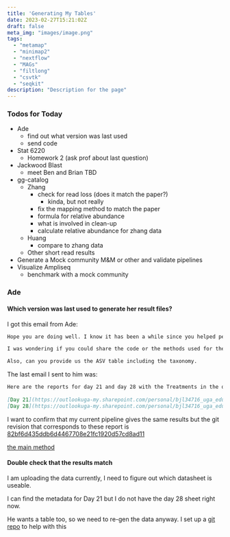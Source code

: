 ```yaml
---
title: 'Generating My Tables'
date: 2023-02-27T15:21:02Z
draft: false
meta_img: "images/image.png"
tags:
  - "metamap"
  - "minimap2"
  - "nextflow"
  - "MAGs"
  - "filtlong"
  - "csvtk"
  - "seqkit"
description: "Description for the page"
---
```


### Todos for Today

- Ade 
  - find out what version was last used 
  - send code 
- Stat 6220 
  - Homework 2 (ask prof about last question)
- Jackwood Blast
  - meet Ben and Brian TBD
- gg-catalog
  - Zhang
    - check for read loss (does it match the paper?)
      - kinda, but not really
    - fix the mapping method to match the paper 
    - formula for relative abundance
    - what is involved in clean-up
    - calculate relative abundance for zhang data
  - Huang
    - compare to zhang data
  - Other short read results
- Generate a Mock community M&M or other and validate pipelines
- Visualize Ampliseq
  - benchmark with a mock community

### Ade 

#### Which version was last used to generate her result files?

I got this email from Ade:

```md
Hope you are doing well. I know it has been a while since you helped performing the 16S analysis on our data.

I was wondering if you could share the code or the methods used for the analysis you performed. 

Also, can you provide us the ASV table including the taxonomy. 
```

The last email I sent to him was:

```md
Here are the reports for day 21 and day 28 with the Treatments in the order we discussed, I think it does look better. 
 
[Day 21](https://outlookuga-my.sharepoint.com/personal/bjl34716_uga_edu/_layouts/15/onedrive.aspx?id=%2Fpersonal%2Fbjl34716%5Fuga%5Fedu%2FDocuments%2FAggrey%2Fcycle%5F4%2Fday%5F21%5F50%5Fperc%5Fcorrect%5Forder%2Ehtml&parent=%2Fpersonal%2Fbjl34716%5Fuga%5Fedu%2FDocuments%2FAggrey%2Fcycle%5F4&ga=1)
[Day 28](https://outlookuga-my.sharepoint.com/personal/bjl34716_uga_edu/_layouts/15/onedrive.aspx?id=%2Fpersonal%2Fbjl34716%5Fuga%5Fedu%2FDocuments%2FAggrey%2Fcycle%5F4%2Fday%5F28%5F60%5Fperc%5Fioi%5Fordered%2Ehtml&parent=%2Fpersonal%2Fbjl34716%5Fuga%5Fedu%2FDocuments%2FAggrey%2Fcycle%5F4&ga=1)

```

I want to confirm that my current pipeline gives the same results but the git revision that corresponds to these report is [82bf6d435ddb6d4467708e21fc1920d57cd8ad11](https://github.com/lorentzben/automate_16_nf/tree/82bf6d435ddb6d4467708e21fc1920d57cd8ad11)

[the main method](https://github.com/lorentzben/automate_16_nf/blob/82bf6d435ddb6d4467708e21fc1920d57cd8ad11/main.nf)

#### Double check that the results match

I am uploading the data currently, I need to figure out which datasheet is useable.

I can find the metadata for Day 21 but I do not have the day 28 sheet right now. 

He wants a table too, so we need to re-gen the data anyway. I set up a [git repo](https://github.com/lorentzben/cycle-4) to help with this 


